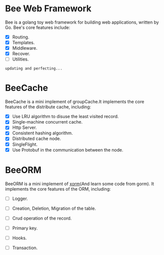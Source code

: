 # Bee Web Framework
Bee is a golang toy web framework for building web applications, written by Go.
Bee's core features include:

- [x] Routing.
- [x] Templates.
- [x] Middleware.
- [x] Recover.
- [ ] Utilities.

`updating and perfecting...`

# BeeCache
BeeCache is a mini implement of groupCache.It implements the core features of the distribute cache, including:

- [x] Use LRU algorithm to disuse the least visited record.
- [x] Single-machine concurrent cache.
- [x] Http Server.
- [x] Consistent hashing algorithm.
- [x] Distributed cache node.
- [x] SingleFlight.
- [x] Use Protobuf in the communication between the node.

# BeeORM
BeeORM is a mini implement of [xorm](https://xorm.io/)(And learn some code from gorm). It implements the core features of the ORM, including:
- [ ] Logger.
- [ ] Creation, Deletion, Migration of the table. 
- [ ] Crud operation of the record.
- [ ] Primary key.
- [ ] Hooks.
- [ ] Transaction.


